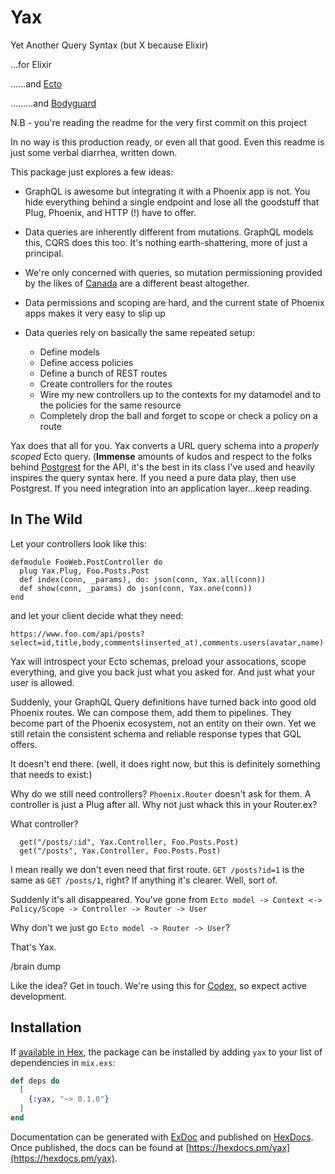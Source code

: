 # Yax

Yet Another Query Syntax (but X because Elixir)

...for Elixir

......and [Ecto](https://hexdocs.pm/ecto/Ecto.html)

.........and [Bodyguard](https://hexdocs.pm/bodyguard/readme.html)

N.B - you're reading the readme for the very first commit on this project

In no way is this production ready, or even all that good. Even this readme is just some verbal diarrhea, written down. 

This package just explores a few ideas: 

- GraphQL is awesome but integrating it with a Phoenix app is not. You hide 
everything behind a single endpoint and lose all the goodstuff that Plug, 
Phoenix, and HTTP (!) have to offer.

- Data queries are inherently different from mutations. GraphQL models this, 
CQRS does this too. It's nothing earth-shattering, more of just a principal.

- We're only concerned with queries, so mutation permissioning provided 
by the likes of [Canada](https://github.com/jarednorman/canada) are a different
beast altogether.

- Data permissions and scoping are hard, and the current state of Phoenix 
apps makes it very easy to slip up

- Data queries rely on basically the same repeated setup: 
  - Define models 
  - Define access policies
  - Define a bunch of REST routes
  - Create controllers for the routes
  - Wire my new controllers up to the contexts for my datamodel and to the
  policies for the same resource
  - Completely drop the ball and forget to scope or check a policy on a route

Yax does that all for you. Yax converts a URL query schema into a *properly scoped* 
Ecto query. (**Immense** amounts of kudos and respect to the folks behind [Postgrest](http://postgrest.org/en/v7.0.0/api.html) for the API, 
it's the best in its class I've used and heavily inspires the query syntax here. If you need a pure data play, then use Postgrest. If you 
need integration into an application layer...keep reading.

## In The Wild

Let your controllers look like this:

```
defmodule FooWeb.PostController do 
  plug Yax.Plug, Foo.Posts.Post
  def index(conn, _params), do: json(conn, Yax.all(conn))
  def show(conn, _params) do json(conn, Yax.one(conn))
end
```

and let your client decide what they need: 

`https://www.foo.com/api/posts?select=id,title,body,comments(inserted_at),comments.users(avatar,name)`

Yax will introspect your Ecto schemas, preload your assocations, scope everything, and give you back 
just what you asked for. And just what your user is allowed.

Suddenly, your GraphQL Query definitions have turned back into good old Phoenix routes. We can compose them,
add them to pipelines. They become part of the Phoenix ecosystem, not an entity on their own. Yet we still 
retain the consistent schema and reliable response types that GQL offers.

It doesn't end there. (well, it does right now, but this is definitely something that needs to exist:)

Why do we still need controllers? `Phoenix.Router` doesn't ask for them. A controller is just a Plug 
after all. Why not just whack this in your Router.ex? 

What controller?

```
  get("/posts/:id", Yax.Controller, Foo.Posts.Post)
  get("/posts", Yax.Controller, Foo.Posts.Post)
```

I mean really we don't even need that first route. `GET /posts?id=1` is the same as `GET /posts/1`, right?
If anything it's clearer. Well, sort of.

Suddenly it's all disappeared. You've gone from `Ecto model -> Context <-> Policy/Scope -> Controller -> Router -> User`

Why don't we just go `Ecto model -> Router -> User`?

That's Yax.

/brain dump

Like the idea? Get in touch. We're using this for [Codex](https://codex.jbrew.co.uk/), so expect active
development.


## Installation

If [available in Hex](https://hex.pm/docs/publish), the package can be installed
by adding `yax` to your list of dependencies in `mix.exs`:

```elixir
def deps do
  [
    {:yax, "~> 0.1.0"}
  ]
end
```

Documentation can be generated with [ExDoc](https://github.com/elixir-lang/ex_doc)
and published on [HexDocs](https://hexdocs.pm). Once published, the docs can
be found at [https://hexdocs.pm/yax](https://hexdocs.pm/yax).

